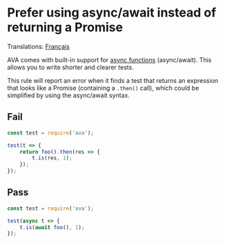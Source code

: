 # Prefer using async/await instead of returning a Promise

Translations: [Français](https://github.com/avajs/ava-docs/blob/master/fr_FR/related/eslint-plugin-ava/docs/rules/prefer-async-await.md)

AVA comes with built-in support for [async functions](http://www.2ality.com/2016/02/async-functions.html) (async/await). This allows you to write shorter and clearer tests.

This rule will report an error when it finds a test that returns an expression that looks like a Promise (containing a `.then()` call), which could be simplified by using the async/await syntax.


## Fail

```js
const test = require('ava');

test(t => {
	return foo().then(res => {
		t.is(res, 1);
	});
});
```


## Pass

```js
const test = require('ava');

test(async t => {
	t.is(await foo(), 1);
});
```
